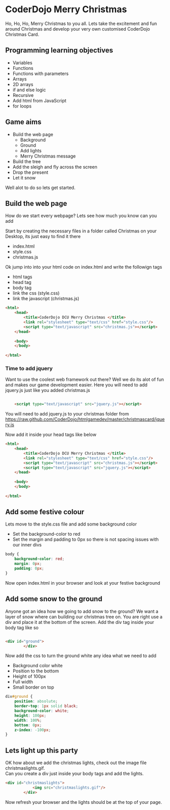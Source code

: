 CoderDojo Merry Christmas
==========================

Ho, Ho, Ho, Merry Christmas to you all.  Lets take the excitement and fun
around Christmas and develop your very own customised CoderDojo Christmas Card.

## Programming learning objectives
* Variables
* Functions
* Functions with parameters
* Arrays
* 2D arrays
* if and else logic
* Recursive
* Add html from JavaScript
* for loops

## Game aims
* Build the web page
	* Background
	* Ground
	* Add lights
	* Merry Christmas message
* Build the tree
* Add the sleigh and fly across the screen
* Drop the present
* Let it snow

Well alot to do so lets get started.

## Build the web page

How do we start every webpage? Lets see how much you know can you add

Start by creating the necessary files in a folder called Christmas on 
your Desktop, its just easy to find it there

* index.html
* style.css
* christmas.js

Ok jump into into your html code on index.html and write the followign tags
* html tags
* head tag
* body tag
* link the css (style.css)
* link the javascript (christmas.js)

````html
<html>
	<head>
		<title>CoderDojo DCU Merry Christmas </title>
		<link rel="stylesheet" type="text/css" href="style.css"/>
		<script type="text/javascript" src="christmas.js"></script>
	</head>
	
	<body>
	</body>
	
</html>
````

### Time to add jquery

Want to use the coolest web framework out there? Well we do its alot of
fun and makes our game development easier.  Here you will need to add 
jquery.js just like you added christmas.js

````html

	<script type="text/javascript" src="jquery.js"></script>
````

You will need to add jquery.js to your christmas folder from https://raw.github.com/CoderDojo/htmlgamedev/master/christmascard/jquery.js

Now add it inside your head tags like below

````html
<html>
	<head>
		<title>CoderDojo DCU Merry Christmas </title>
		<link rel="stylesheet" type="text/css" href="style.css"/>
		<script type="text/javascript" src="christmas.js"></script>
		<script type="text/javascript" src="jquery.js"></script>
	</head>
	
	<body>
	</body>
	
</html>
````

## Add some festive colour

Lets move to the style.css file and add some background color
* Set the background-color to red
* Set the margin and padding to 0px so there is not spacing issues
with our inner divs

````css
body {
	background-color: red;
	margin: 0px;
	padding: 0px;
}
````

Now open index.html in your browser and look at your festive background

## Add some snow to the ground

Anyone got an idea how we going to add snow to the ground? We want a layer
of snow where can building our christmas tree on.  You are right use 
a div and place it at the bottom of the screen.  Add the div tag inside
your body tag like so

````html

<div id="ground">
		</div>

````

Now add the css to turn the ground white any idea what we need to add
* Background color white
* Position to the bottom
* Height of 100px
* Full width 
* Small border on top

````css
div#ground {
	position: absolute;
	border-top: 1px solid black;
	background-color: white;
	height: 100px;
	width: 100%;
	bottom: 0px;
	z-index: -100px;
}
````

## Lets light up this party

OK how about we add the christmas lights, check out the image file christmaslights.gif.  
Can you create a div just inside your body tags and add the lights.

````html
<div id="christmaslights">
			<img src="christmaslights.gif"/>
		</div>
````
Now refresh your browser and the lights should be at the top of your page.
